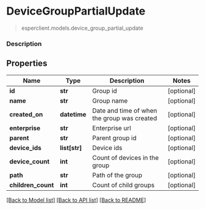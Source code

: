 # DeviceGroupPartialUpdate
> esperclient.models.device_group_partial_update

### Description

## Properties
Name | Type | Description | Notes
------------ | ------------- | ------------- | -------------
**id** | **str** | Group id | [optional] 
**name** | **str** | Group name | [optional] 
**created_on** | **datetime** | Date and time of when the group was created | [optional] 
**enterprise** | **str** | Enterprise url | [optional] 
**parent** | **str** | Parent group id | [optional] 
**device_ids** | **list[str]** | Device ids | [optional] 
**device_count** | **int** | Count of devices in the group | [optional] 
**path** | **str** | Path of the group | [optional] 
**children_count** | **int** | Count of child groups | [optional] 

[[Back to Model list]](../README.md#documentation-for-models) [[Back to API list]](../README.md#documentation-for-api-endpoints) [[Back to README]](../README.md)


